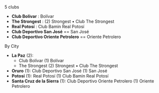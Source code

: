5 clubs

- **Club Bolívar**                      : Bolívar
- **The Strongest**                     : (2) Strongest • Club The Strongest
- **Real Potosí**                       : Club Bamin Real Potosí
- **Club Deportivo San José**           == San José
- **Club Deportivo Oriente Petrolero**  == Oriente Petrolero


By City


- **La Paz** (2): 
  - Club Bolívar  (1) Bolívar
  - The Strongest  (2) Strongest • Club The Strongest
- **Oruro** (1): Club Deportivo San José  (1) San José
- **Potosí** (1): Real Potosí  (1) Club Bamin Real Potosí
- **Santa Cruz de la Sierra** (1): Club Deportivo Oriente Petrolero  (1) Oriente Petrolero


